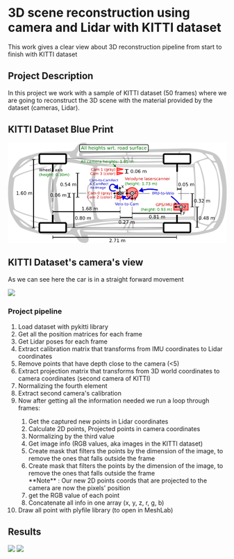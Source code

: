 # 3D scene reconstruction using camera and Lidar with KITTI dataset
 This work gives a clear view about 3D reconstruction pipeline from start to finish with KITTI dataset

 ## Project Description
 In this project we work with a sample of KITTI dataset (50 frames) where we are going to reconstruct the 3D scene with the material provided by the dataset (cameras, Lidar).
## KITTI Dataset Blue Print

 ![](Results/setup_top_view.png)

## KITTI Dataset's camera's view
As we can see here the car is in a straight forward movement  

![](Results/POV_camera2.gif)

 ### Project pipeline
<ol>
<li> Load dataset with pykitti library </li>
<li> Get all the position matrices for each frame </li>
<li> Get Lidar poses for each frame </li>
<li> Extract calibration matrix that transforms from IMU coordinates to Lidar coordinates </li>
<li> Remove points that have depth close to the camera (<5) </li>
<li> Extract projection matrix that transforms from 3D world coordinates to camera coordinates (second camera of KITTI)</li>
<li> Normalizing the fourth element </li>
<li> Extract second camera's calibration </li>
<li> Now after getting all the information needed we run a loop through frames:</li>
<ol>
<li> Get the captured new points in Lidar coordinates </li>
<li> Calculate 2D points, Projected points in camera coordinates</li>
<li> Normalizing by the third value </li>
<li> Get image info (RGB values, aka images in the KITTI dataset) </li>
<li> Create mask that filters the points by the dimension of the image, to remove the ones that falls outside the frame </li>
<li> Create mask that filters the points by the dimension of the image, to remove the ones that falls outside the frame </li>
**Note** : Our new 2D points coords that are projected to the camera are now the pixels' position </li>
<li> get the RGB value of each point </li>
<li> Concatenate all info in one array (x, y, z, r, g, b) </li>
</ol>
<li> Draw all point with plyfile library (to open in MeshLab)</li>
</ol>



 ## Results


![](Results/3D_scene.gif)
![](Results/results.gif)
